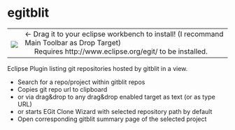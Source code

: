 egitblit
========

<table style="border: none; width:100%">
  <tbody>
    <tr style="border:none;">
      <td style="vertical-align: middle; padding-top: 10px; border: none;">
        <a href="http://marketplace.eclipse.org/marketplace-client-intro?mpc_install=1367148" title="Drag and drop into a running Eclipse workspace to install eGitblit">
          <img src="http://marketplace.eclipse.org/misc/installbutton.png">
        </a>
      </td>
      <td style="vertical-align: middle; text-align: left; border: none;">
        ← Drag it to your eclipse workbench to install! (I recommand Main Toolbar as Drop Target)<br/>
        &nbsp;&nbsp;&nbsp;&nbsp; Requires http://www.eclipse.org/egit/ to be installed.
      </td>
    </tr>
  </tbody>
</table>

Eclipse Plugin listing git repositories hosted by gitblit in a view.
- Search for a repo/project within gitblit repos
- Copies git repo url to clipboard
- or via drag&drop to any drag&drop enabled target as text (or as type URL)
- or starts EGit Clone Wizard with selected repository path by default
- Open corresponding gitblit summary page of the selected project



